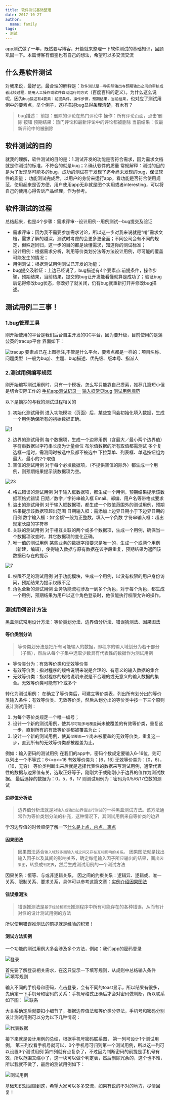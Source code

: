 ```yaml
---
title: 软件测试基础整理
date: 2017-10-27
author:
  name: family
tags:
- 测试
---
```


app测试做了一年，既然要写博客，开篇就来整理一下软件测试的基础知识，回顾巩固一下。本篇博客有借鉴也有自己的想法，希望可以多交流交流

## 什么是软件测试 

  对我来说，最好记，最合理的解释是：`软件测试是一种实际输出与预期输出之间的审核或者比较过程，使用人工操作或软件自动运行的方式`（百度百科的定义）。为什么这么说呢，因为`bug描述有4要素：前提条件，操作步骤，预期结果，当前结果`，也对应了测试用例中的要素点，举个例子，这样描述bug显得条理清楚，有木有？
>  bug描述：
> 前提：删除的评论在热门评论中
> 操作：所有评论页面，点击‘删除’按钮
> 预期结果：热门评论和最新评论中的评论都被删除
> 当前结果：仅最新评论中的被删除

## 软件测试的目的
  就我的理解，软件测试的目的是：1.测试开发的功能是否符合需求，因为需求文档就是你测试的标准，不符合的就是bug；2.确认软件的质量
常规解释：测试的目的是为了发现尽可能多的bug，成功的测试在于发现了迄今尚未发现的bug，保证软件的质量；
功能测试完成后，以用户的身份来运行app，看功能是否符合使用规范，使用起来是否方便，用户使用app无非就是图个实用或者interesting，可以将自己的使用心得告诉产品经理，作为参考。

## 软件测试的过程

总结起来，也是4个步骤：需求评审--设计用例--用例测试--bug提交及验证
- 需求评审：因为我不需要参加需求讨论，所以这一步对我来说就是“啃”需求文档，需求了解的越深，测试时考虑的会更多更全面；不同公司会有不同的规定，但殊途同归，这一步的目的都是读懂需求，知道你的测试标准；
- 设计用例：根据需求分析，利用等价类划分法等方法设计用例，尽可能的覆盖可能发生的情况；
- 用例测试：根据测试用例测试已开发的功能；
- bug提交及验证：上边已经说了，bug描述有4个要素点:前提条件，操作步骤，预期结果，当前结果，提交的bug让开发能看懂就算是成功了；验证bug后记得修改bug状态，修改好了就关闭，仍有bug就重新打开并修改bug描述。

## 测试用例二三事！

### 1.bug管理工具

刚开始使用的平台是我们后台自主开发的QC平台，因为要升级，目前使用的是蒲公英的tracup平台
界面如下：

![tracup](/images/test_pic/tracup.jpeg)
要素点已在上图标注,不管是什么平台，要素点都是一样的：项目名称、问题类型（一般为bug）、主题、bug描述、优先级、版本号、指派人

### 2.测试用例编写规范 

刚开始编写测试用例时，只有一个模板，怎么写只能靠自己摸索，推荐几篇短小但是切合实际工作的
[手机app测试记录一](http://blog.csdn.net/xiaofuruo/article/details/41750161)
[输入框常见bug](http://www.jianshu.com/p/86f2f22cbe99?utm_campaign=hugo&utm_medium=reader_share&utm_content=note&utm_source=weixin-friends)
[测试用例规范](http://www.cnblogs.com/m317/p/6274093.html)

以下是摘抄的与我的测试过程相关的

1. 初始化测试用例
   进入功能模块（页面）后，某些空间会初始化填入数据，生成一个用例确保所有的初始数据正确。

![1](/images/test_pic/1.jpeg)

2. 边界的测试用例
   每个数据项，生成一个边界用例（含最大／最小两个边界值）
   字符串数据以字符串长度为计量单位
   布尔值数据的所有取值都需测试
   多个复选框一组时，需测同时被选中及都不被选中
   下拉菜单、列表框、单选按钮组为最大、最小的2个取值
3. 空值的测试用例
   对于每个必填数据项，（不提供空值的除外）都生成一个用例，则预期结果提示该数据项为空。

![23](/images/test_pic/23.jpeg)

4. 格式错误的测试用例
   对于输入框数据项，都生成一个用例，预期结果提示该数据项格式错误
   日期／数字／字符串输入框
   Email、邮编、用户名等带格式要求
5. 溢出的测试用例
   对于输入框数据项，都生成一个取值范围外的测试用例，预期结果提示该数据项超出范围
   日期输入框：需添加上边界日期小于下边界日期的用例
   数字输入框：如‘金额’一般为正整数，填入一个负数
   字符串输入框：超出规定长度的字符串
6. 关联的测试用例
   对于相互关联的两个或多个数据项，生成一个用例，确保当一个数据项改变时，其它数据项的变化正确。
7. 唯一值的测试用例
   某些业务的数据字段要求是唯一的，生成一个或两个用例（新建，编辑），使得输入数据与原有数据在该字段重复，预期结果为返回该数据已存在的提示

![7](/images/test_pic/7.jpeg)

8. 权限不足的测试用例
   对于功能模块，生成一个用例，以没有权限的用户身份访问，预期结果为提示权限不足
9. 角色全新的测试用例
   业务功能流程涉及一到多个角色，对于每个角色，都生成一个用例，预期结果为用户以这个角色登录时，他仅能执行权限允许的操作。

### 测试用例设计方法 

黑盒测试常用设计方法：等价类划分法、边界值分析法、错误猜测法、因果图法

#### 等价类划分法

>等价类划分法是把所有可能输入的数据，即程序的输入域划分为若干部分（子集），然后从每个子集中选取少数具有代表性的数据作为测试用例
- 等价类分为：有效等价类和无效等价类
- 有效等价类：指对程序的规格说明来说是合理的、有意义的输入数据的集合
- 无效等价类：指对程序的规格说明来说是不合理的或无意义的输入数据的集合。无效等价类可能有1个或多个

转化为测试用例：
在确立了等价类后，可建立等价类表，列出所有划分出的等价类输入条件：有效等价类、无效等价类，然后从划分出的等价类中按一下三个原则设计测试用例：
1. 为每个等价类规定一个唯一编号；
2. 设计一个新的测试用例，使其`尽可能多地覆盖`尚未被覆盖的有效等价类，重复这一步，直到所有的有效等价类都被覆盖为止；
3. 设计一个新的测试用例，使其`仅覆盖一个`尚未被覆盖的无效等价类，重复这一步，直到所有的无效等价类都被覆盖为止。

例如：输入密码的测试用例
在我们的app中，密码个数规定要输入6-16位，则可以列出一个不等式：6<=x<=16
有效等价类为：[6，16]
无效等价类为：[0，6），（16，无穷）
等价类判断出来后就是选择代表性的数据来写测试用例，通常代表性的数据与边界值有关，选取正好等于，刚刚大于或刚刚小于边界的值作为测试数据。
最后选择的数据为：0，5，6，17
则测试用例为：密码为0/5/6/17位数的测试


#### 边界值分析法

>边界值分析法就是`对输入或输出边界值进行测试`的一种黑盒测试方法。该方法通常作为等价类划分法的补充，这种情况下，其测试用例来自等价类的边界

学习边界值的时候顺便了解一下[什么是上点，内点，离点](http://yzylion.blog.163.com/blog/static/89406994200892784325898/)

#### 因果图法

>因果图法适合`输入域较多而输入域之间又存在互相影响的关系`。
>因果图法就是找出输入因子以及其间的影响关系，确定每组输入因子所应输出的结果，画出`因果图`，转换成`判定表`，然后生成测试用例的一个测试方法

因果关系：恒等、与或非逻辑关系，
因之间的约束关系：逻辑异、逻辑或、唯一关系、限制关系、要求关系，具体可以参考这篇文章：[实例介绍因果图法](http://blog.sina.com.cn/s/blog_560ddb8501000a9c.html)


#### 错误推测法 ###
>错误推测法是`基于经验和直觉`推测程序中所有可能存在的各种错误，从而有针对性的设计测试用例的方法

所以使用错误推测法的前提就是经验的积累！

#### 测试方法实例

一个功能的测试用例大多会涉及多个方法，例如：我们app的密码登录

![登录](/images/test_pic/%E7%99%BB%E5%BD%95.jpeg)

首先要了解登录相关需求，在这只显示一下填写规则，从规则中总结输入条件
![填写规则](/images/test_pic/%E5%A1%AB%E5%86%99%E8%A7%84%E5%88%99.jpeg)

输入不同的手机号和密码，点击登录，会有不同的toast显示，所以结果有很多，先确定一下手机号和密码的关系：手机号格式正确后才会对密码做判断，所以联系如下图：
![联系](/images/test_pic/%E8%81%94%E7%B3%BB.jpeg)

大关系确定后就要扣小细节了，根据边界值法和等价类分界法，手机号和密码分别设计测试用例可以分为以下几种情况：

![代表数据](/images/test_pic/%E4%BB%A3%E8%A1%A8%E6%95%B0%E6%8D%AE.jpeg)

接下来就是设计用例的总结，根据手机号密码联系图，
第一列可设计1个测试用例，
第三列仅看手机号就可以，0个手机号可归到第一个测试用例，所以这一列可以设置3个测试用例
第四列就有点复杂了，不过因为判断密码的前提是手机号有效，所以范围又缩小了，这一块可以做个判定表，然后删除冗余的，这个也不难，所以我就不做了，最后的测试用例如下：

![测试用例](/images/test_pic/%E6%B5%8B%E8%AF%95%E7%94%A8%E4%BE%8B.jpeg)

基础知识就回顾到这，希望大家可以多多交流，如果有说的不对的地方，尽情回复！
